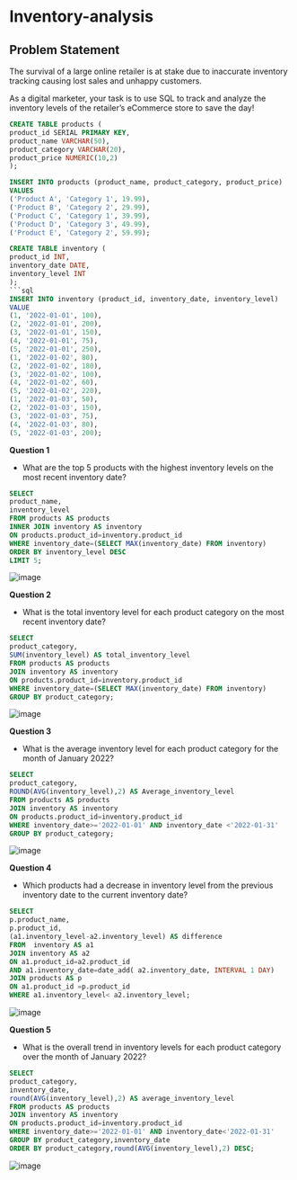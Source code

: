 # Inventory-analysis
## Problem Statement

The survival of a large online retailer is at stake due to inaccurate inventory tracking causing lost sales and unhappy customers.

As a digital marketer, your task is to use SQL to track and analyze the inventory levels of the retailer’s eCommerce store to save the day!

```sql
CREATE TABLE products (
product_id SERIAL PRIMARY KEY,
product_name VARCHAR(50),
product_category VARCHAR(20),
product_price NUMERIC(10,2)
);
```
```sql
INSERT INTO products (product_name, product_category, product_price)
VALUES
('Product A', 'Category 1', 19.99),
('Product B', 'Category 2', 29.99),
('Product C', 'Category 1', 39.99),
('Product D', 'Category 3', 49.99),
('Product E', 'Category 2', 59.99);
```
```sql
CREATE TABLE inventory (
product_id INT,
inventory_date DATE,
inventory_level INT
);
```sql
INSERT INTO inventory (product_id, inventory_date, inventory_level)
VALUE
(1, '2022-01-01', 100),
(2, '2022-01-01', 200),
(3, '2022-01-01', 150),
(4, '2022-01-01', 75),
(5, '2022-01-01', 250),
(1, '2022-01-02', 80),
(2, '2022-01-02', 180),
(3, '2022-01-02', 100),
(4, '2022-01-02', 60),
(5, '2022-01-02', 220),
(1, '2022-01-03', 50),
(2, '2022-01-03', 150),
(3, '2022-01-03', 75),
(4, '2022-01-03', 80),
(5, '2022-01-03', 200);
```

**Question 1**
+ What are the top 5 products with the highest inventory levels on the most recent inventory date?
```sql
SELECT
product_name,
inventory_level
FROM products AS products
INNER JOIN inventory AS inventory
ON products.product_id=inventory.product_id
WHERE inventory_date=(SELECT MAX(inventory_date) FROM inventory)
ORDER BY inventory_level DESC 
LIMIT 5;
```

![image](https://user-images.githubusercontent.com/92436079/220821205-9918f90c-408e-40c5-bd31-691e6bdc553f.png)

**Question 2**
+ What is the total inventory level for each product category on the most recent inventory date?
```sql
SELECT 
product_category,
SUM(inventory_level) AS total_inventory_level
FROM products AS products
JOIN inventory AS inventory
ON products.product_id=inventory.product_id
WHERE inventory_date=(SELECT MAX(inventory_date) FROM inventory)
GROUP BY product_category;
```
![image](https://user-images.githubusercontent.com/92436079/220821274-63752eb1-441b-43c4-826a-c4452d73019c.png)

**Question 3**
+ What is the average inventory level for each product category for the month of January 2022?
``` sql
SELECT
product_category,
ROUND(AVG(inventory_level),2) AS Average_inventory_level
FROM products AS products
JOIN inventory AS inventory
ON products.product_id=inventory.product_id
WHERE inventory_date>='2022-01-01' AND inventory_date <'2022-01-31'
GROUP BY product_category;
``` 

![image](https://user-images.githubusercontent.com/92436079/220821331-680ea54d-5eba-4f6d-9bcf-7abe0cde4b90.png)

**Question 4**
+ Which products had a decrease in inventory level from the previous inventory date to the current inventory date?
```sql
SELECT
p.product_name,
p.product_id,
(a1.inventory_level-a2.inventory_level) AS difference
FROM  inventory AS a1
JOIN inventory AS a2
ON a1.product_id=a2.product_id
AND a1.inventory_date=date_add( a2.inventory_date, INTERVAL 1 DAY)
JOIN products AS p
ON a1.product_id =p.product_id
WHERE a1.inventory_level< a2.inventory_level;
```
![image](https://user-images.githubusercontent.com/92436079/220821395-3df663f5-da7d-4188-b8bc-1dae58234c53.png)

**Question 5**
+ What is the overall trend in inventory levels for each product category over the month of January 2022?
```sql
SELECT 
product_category,
inventory_date,
round(AVG(inventory_level),2) AS average_inventory_level
FROM products AS products
JOIN inventory AS inventory
ON products.product_id=inventory.product_id
WHERE inventory_date>='2022-01-01' AND inventory_date<'2022-01-31'
GROUP BY product_category,inventory_date
ORDER BY product_category,round(AVG(inventory_level),2) DESC;
```

![image](https://user-images.githubusercontent.com/92436079/220822160-acaa6295-744c-4cf5-9dad-9453b5dd09d4.png)
